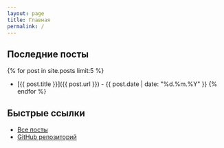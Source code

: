```yaml
---
layout: page
title: Главная
permalink: /
---
```


## Последние посты

{% for post in site.posts limit:5 %}
- [{{ post.title }}]({{ post.url }}) - {{ post.date | date: "%d.%m.%Y" }}
{% endfor %}

## Быстрые ссылки

- [Все посты](/posts/)
- [GitHub репозиторий](https://github.com/NikMishon/NikMishon.github.io)
